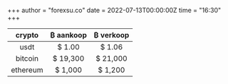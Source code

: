 +++
author = "forexsu.co"
date = 2022-07-13T00:00:00Z
time = "16:30"
+++


crypto|₿ aankoop|₿ verkoop
:-----:|:-----:|:-----:
usdt  |$ 1.00|$ 1.06
bitcoin  |$ 19,300|$ 21,000
ethereum |$ 1,000|$ 1,200
